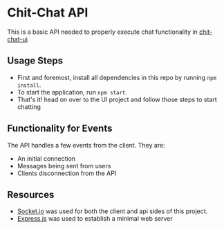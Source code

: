 # Chit-Chat API
This is a basic API needed to properly execute chat functionality in [chit-chat-ui](https://gitlab.com/william.andrade/chit-chat-ui).

## Usage Steps 

* First and foremost, install all dependencies in this repo by running `npm install`.
* To start the application, run `npm start`.
* That's it! head on over to the UI project and follow those steps to start chatting

## Functionality for Events

The API handles a few events from the client. They are: 
- An initial connection 
- Messages being sent from users
- Clients disconnection from the API 


## Resources

* [Socket.io](https://socket.io/docs/) was used for both the client and api sides of this project.
* [Express.js](https://expressjs.com/) was used to establish a minimal web server
